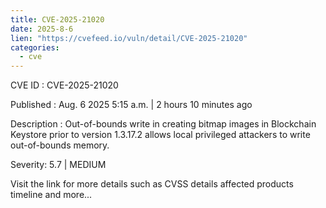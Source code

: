 ```yaml
--- 
title: CVE-2025-21020
date: 2025-8-6
lien: "https://cvefeed.io/vuln/detail/CVE-2025-21020"
categories:
  - cve
---
```


CVE ID : CVE-2025-21020

Published :  Aug. 6
2025
5:15 a.m. | 2 hours
10 minutes ago

Description : Out-of-bounds write in creating bitmap images in Blockchain Keystore prior to version 1.3.17.2 allows local privileged attackers to write out-of-bounds memory.

Severity: 5.7 | MEDIUM

Visit the link for more details
such as CVSS details
affected products
timeline
and more...
